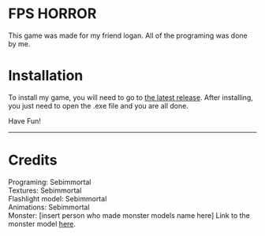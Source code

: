 # FPS HORROR

This game was made for my friend logan. All of the programing was done by me.


# Installation

To install my game, you will need to go to [the latest release](https://github.com/Sebimmortal/FPS-horror/releases/tag/windows). After installing, you just need to open the .exe file and you are all done.

Have Fun!

---

# Credits

Programing: Sebimmortal  
Textures: Sebimmortal  
Flashlight model: Sebimmortal  
Animations: Sebimmortal  
Monster: [insert person who made monster models name here] Link to the monster model [here](https://idk.idk/idk/idk/ihavenocluerightnow).
